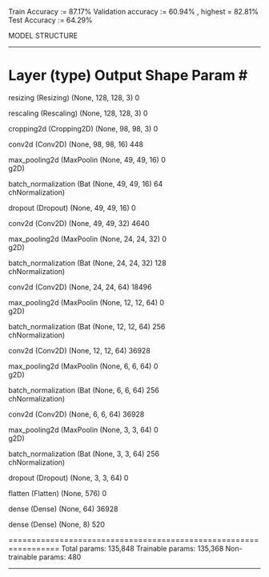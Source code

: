 Train Accuracy := 87.17%
Validation accuracy := 60.94% , highest = 82.81%
Test Accuracy := 64.29%


MODEL STRUCTURE

_________________________________________________________________
 Layer (type)                Output Shape              Param #   
=================================================================
 resizing (Resizing)      (None, 128, 128, 3)       0         
                                                                 
 rescaling (Rescaling)    (None, 128, 128, 3)       0         
                                                                 
 cropping2d (Cropping2D)  (None, 98, 98, 3)         0         
                                                                 
 conv2d (Conv2D)          (None, 98, 98, 16)        448       
                                                                 
 max_pooling2d (MaxPoolin  (None, 49, 49, 16)       0         
 g2D)                                                            
                                                                 
 batch_normalization (Bat  (None, 49, 49, 16)       64        
 chNormalization)                                                
                                                                 
 dropout (Dropout)        (None, 49, 49, 16)        0         
                                                                 
 conv2d (Conv2D)          (None, 49, 49, 32)        4640      
                                                                 
 max_pooling2d (MaxPoolin  (None, 24, 24, 32)       0         
 g2D)                                                            
                                                                 
 batch_normalization (Bat  (None, 24, 24, 32)       128       
 chNormalization)                                                
                                                                 
 conv2d (Conv2D)          (None, 24, 24, 64)        18496     
                                                                 
 max_pooling2d (MaxPoolin  (None, 12, 12, 64)       0         
 g2D)                                                            
                                                                 
 batch_normalization (Bat  (None, 12, 12, 64)       256       
 chNormalization)                                                
                                                                 
 conv2d (Conv2D)          (None, 12, 12, 64)        36928     
                                                                 
 max_pooling2d (MaxPoolin  (None, 6, 6, 64)         0         
 g2D)                                                            
                                                                 
 batch_normalization (Bat  (None, 6, 6, 64)         256       
 chNormalization)                                                
                                                                 
 conv2d (Conv2D)          (None, 6, 6, 64)          36928     
                                                                 
 max_pooling2d (MaxPoolin  (None, 3, 3, 64)         0         
 g2D)                                                            
                                                                 
 batch_normalization (Bat  (None, 3, 3, 64)         256       
 chNormalization)                                                
                                                                 
 dropout (Dropout)        (None, 3, 3, 64)          0         
                                                                 
 flatten (Flatten)        (None, 576)               0         
                                                                 
 dense (Dense)            (None, 64)                36928     
                                                                 
 dense (Dense)            (None, 8)                 520       
                                                                 
=================================================================
Total params: 135,848
Trainable params: 135,368
Non-trainable params: 480
_________________________________________________________________

